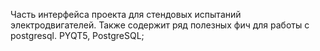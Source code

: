 Часть интерфейса проекта для стендовых испытаний электродвигателей.
Также содержит ряд полезных фич для работы с postgresql.
PYQT5, PostgreSQL;
